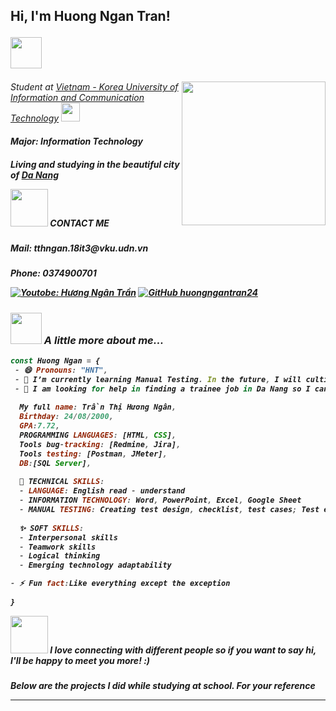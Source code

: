 <h2> Hi, I'm Huong Ngan Tran! 

<img src="https://media.giphy.com/media/mGcNjsfWAjY5AEZNw6/giphy.gif" width="50"></h2>
<img align='right' src="https://media.giphy.com/media/ieyl9zmCjO4b4t6qoY/giphy.gif" width="230">
<p><em>Student at <a href="http://vku.udn.vn/">Vietnam - Korea University of Information and Communication Technology</a>
<img src="https://daotao.vku.udn.vn/public/images/logo.png" width="30">

<h5>Major: Information Technology
<h5>Living and studying in the beautiful city of <a href="https://goo.gl/maps/aoXodoZ24XnPpkxa7">Da Nang</a></em></p>

<img src="https://img.wattpad.com/eae718208e76fe43ae8a60165ec3fc445cf3e78f/68747470733a2f2f73332e616d617a6f6e6177732e636f6d2f776174747061642d6d656469612d736572766963652f53746f7279496d6167652f774933346250666967374a7167673d3d2d3732313832323135312e313539373062363064626666626637353831383532313432353736342e676966" width="60">
<em><b>CONTACT ME</b></em>

<h5>Mail: tthngan.18it3@vku.udn.vn
<h5>Phone: 0374900701
</em></p>


[![Youtobe: Hương Ngân Trần](https://img.shields.io/youtube/channel/views/UCheKoYzbewPLBfY5znt-w1Q)](https://www.youtube.com/channel/UCheKoYzbewPLBfY5znt-w1Q)
[![GitHub huongngantran24](https://img.shields.io/github/followers/huongngantran24?label=follow&style=social)](https://github.com/Thaiane)


### <img src="https://i.pinimg.com/originals/ca/51/94/ca51948543c08b32ddbd75ef3b7ffb16.gif" width="50"> A little more about me...  

```javascript
const Huong Ngan = {
 - 😄 Pronouns: "HNT",
 - 🌱 I’m currently learning Manual Testing. In the future, I will cultivate more Automation Testing
 - 🤔 I am looking for help in finding a trainee job in Da Nang so I can learn more practical experience
 
  My full name: Trần Thị Hương Ngân,
  Birthday: 24/08/2000,
  GPA:7.72,
  PROGRAMMING LANGUAGES: [HTML, CSS],
  Tools bug-tracking: [Redmine, Jira],
  Tools testing: [Postman, JMeter],
  DB:[SQL Server],
 
  🌱 TECHNICAL SKILLS:
  - LANGUAGE: English read - understand
  - INFORMATION TECHNOLOGY: Word, PowerPoint, Excel, Google Sheet
  - MANUAL TESTING: Creating test design, checklist, test cases; Test execution; Log bug
 
  ✨ SOFT SKILLS:
  - Interpersonal skills 
  - Teamwork skills 
  - Logical thinking 
  - Emerging technology adaptability

- ⚡ Fun fact:Like everything except the exception
 
}
```

<img src="https://ace.edu.vn/wp-content/uploads/2022/06/suprised-cat-gif.gif" width="60"> <em><b>I love connecting with different people</b> so if you want to say <b>hi, I'll be happy to meet you more!</b> :)</em>

<h5>Below are the projects I did while studying at school. For your reference

---


<!--
**huongngantran24/huongngantran24** is a ✨ _special_ ✨ repository because its `README.md` (this file) appears on your GitHub profile.

Here are some ideas to get you started:

- 🔭 I’m currently working on ...
- 🌱 I’m currently learning ...
- 👯 I’m looking to collaborate on ...
- 🤔 I’m looking for help with ...
- 💬 Ask me about ...
- 📫 How to reach me: ...
- 😄 Pronouns: ...
- ⚡ Fun fact: ...
-->
